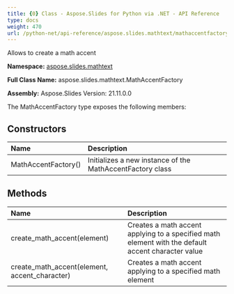 ```yaml
---
title: {0} Class - Aspose.Slides for Python via .NET - API Reference
type: docs
weight: 470
url: /python-net/api-reference/aspose.slides.mathtext/mathaccentfactory/
---
```


Allows to create a math accent

**Namespace:** [aspose.slides.mathtext](/python-net/api-reference/aspose.slides.mathtext/)

**Full Class Name:** aspose.slides.mathtext.MathAccentFactory

**Assembly:**  Aspose.Slides Version: 21.11.0.0

The MathAccentFactory type exposes the following members:
## **Constructors**
|**Name**|**Description**|
| :- | :- |
|MathAccentFactory()|Initializes a new instance of the MathAccentFactory class|
## **Methods**
|**Name**|**Description**|
| :- | :- |
|create_math_accent(element)|Creates a math accent applying to a specified math element with the default accent character value|
|create_math_accent(element, accent_character)|Creates a math accent applying to a specified math element|
